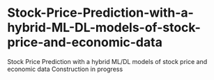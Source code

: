 # Stock-Price-Prediction-with-a-hybrid-ML-DL-models-of-stock-price-and-economic-data
Stock Price Prediction with a hybrid ML/DL models of stock price and economic data
Construction in progress
